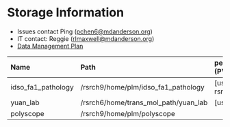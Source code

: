 # Storage Information

- Issues contact Ping (pchen6@mdanderson.org)
- IT contact: Reggie (rlmaxwell@mdanderson.org)
- [Data Management Plan](./docs/IDSO-FA1-Pathology-DMP-Latest.pdf)

| Name                | Path                                  |   persistentVolumeClaim (PVC)  | Capacity     | Available   |
| :-------------------| :------------------------------------ | :----------------------------- | :----------- | :-----------|
| idso_fa1_pathology  | /rsrch9/home/plm/idso_fa1_pathology   | [username]-gpu-rsrch9-home-plm | 380 TB       |  106 TB     |
| yuan_lab            | /rsrch6/home/trans_mol_path/yuan_lab  | [username]-gpu-lab             | 203 TB       |   48 TB     |
| polyscope           | /rsrch9/home/plm/polyscope            |                                |  16 TB       |   11 TB     |
